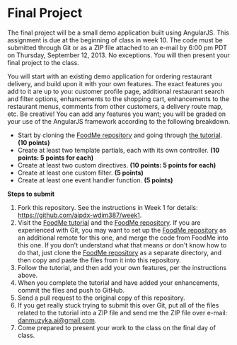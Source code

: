 Final Project
=============

The final project will be a small demo application built using AngularJS. This assignment is due at the beginning of class in week 10. The code must be submitted through Git or as a ZIP file attached to an e-mail by 6:00 pm PDT on Thursday, September 12, 2013. No exceptions. You will then present your final project to the class.

You will start with an existing demo application for ordering restaurant delivery, and build upon it with your own features. The exact features you add to it are up to you: customer profile page, additional restaurant search and filter options, enhancements to the shopping cart, enhancements to the restaurant menus, comments from other customers, a delivery route map, etc. Be creative! You can add any features you want; you will be graded on your use of the AngularJS framework according to the following breakdown.

* Start by cloning the [FoodMe repository](https://github.com/IgorMinar/foodme) and going through [the tutorial](https://docs.google.com/document/d/1Fzq60IBaSf5mnsLWhig5nhZ9cJT85sresp0NqNIwh1I/pub). **(10 points)**
* Create at least two template partials, each with its own controller. **(10 points: 5 points for each)**
* Create at least two custom directives. **(10 points: 5 points for each)**
* Create at least one custom filter. **(5 points)**
* Create at least one event handler function. **(5 points)**


**Steps to submit**

1. Fork this repository. See the instructions in Week 1 for details: <https://github.com/aipdx-wdim387/week1>.
2. Visit the [FoodMe tutorial](https://docs.google.com/document/d/1Fzq60IBaSf5mnsLWhig5nhZ9cJT85sresp0NqNIwh1I/pub) and the [FoodMe repository](https://github.com/IgorMinar/foodme). If you are experienced with Git, you may want to set up the [FoodMe repository](https://github.com/IgorMinar/foodme) as an additional remote for this one, and merge the code from FoodMe into this one. If you don't understand what that means or don't know how to do that, just clone the [FoodMe repository](https://github.com/IgorMinar/foodme) as a separate directory, and then copy and paste the files from it into this repository.
3. Follow the tutorial, and then add your own features, per the instructions above.
4. When you complete the tutorial and have added your enhancements, commit the files and push to GitHub.
5. Send a pull request to the original copy of this repository.
6. If you get really stuck trying to submit this over Git, put all of the files related to the tutorial into a ZIP file and send me the ZIP file over e-mail: danmuzyka.ai@gmail.com.
7. Come prepared to present your work to the class on the final day of class.
